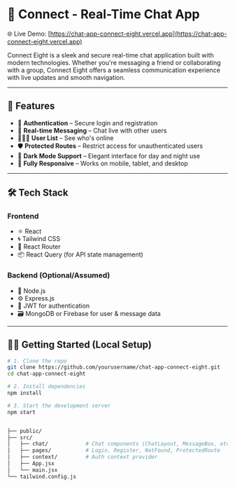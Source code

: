 # 💬 Connect - Real-Time Chat App

🌐 Live Demo: [https://chat-app-connect-eight.vercel.app](https://chat-app-connect-eight.vercel.app)

Connect Eight is a sleek and secure real-time chat application built with modern technologies. Whether you're messaging a friend or collaborating with a group, Connect Eight offers a seamless communication experience with live updates and smooth navigation.

---

## 🚀 Features

- 🔐 **Authentication** – Secure login and registration
- 💬 **Real-time Messaging** – Chat live with other users
- 🧑‍🤝‍🧑 **User List** – See who's online
- 🛡️ **Protected Routes** – Restrict access for unauthenticated users
- 🌙 **Dark Mode Support** – Elegant interface for day and night use
- 📱 **Fully Responsive** – Works on mobile, tablet, and desktop

---

## 🛠️ Tech Stack

### Frontend

- ⚛️ React
- 🌀 Tailwind CSS
- 🔁 React Router
- 📦 React Query (for API state management)

### Backend (Optional/Assumed)

- 🧠 Node.js
- ⚙️ Express.js
- 🔐 JWT for authentication
- 🗃️ MongoDB or Firebase for user & message data


---

## 🧑‍💻 Getting Started (Local Setup)

```bash
# 1. Clone the repo
git clone https://github.com/yourusername/chat-app-connect-eight.git
cd chat-app-connect-eight

# 2. Install dependencies
npm install

# 3. Start the development server
npm start


├── public/
├── src/
│   ├── chat/            # Chat components (ChatLayout, MessageBox, etc.)
│   ├── pages/           # Login, Register, NotFound, ProtectedRoute
│   ├── context/         # Auth context provider
│   ├── App.jsx
│   └── main.jsx
└── tailwind.config.js

